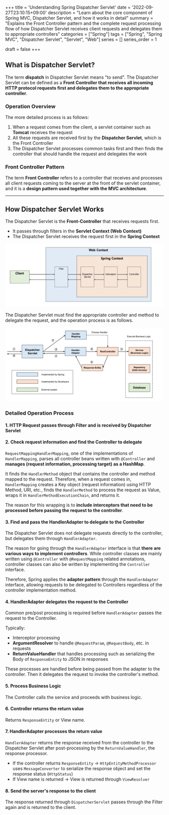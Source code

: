 +++
title = 'Understanding Spring Dispatcher Servlet'
date = '2022-09-27T23:10:15+09:00'
description = "Learn about the core component of Spring MVC, Dispatcher Servlet, and how it works in detail"
summary = "Explains the Front Controller pattern and the complete request processing flow of how Dispatcher Servlet receives client requests and delegates them to appropriate controllers"
categories = ["Spring"]
tags = ["Spring", "Spring MVC", "Dispatcher Servlet", "Servlet", "Web"]
series = []
series_order = 1

draft = false
+++

## What is Dispatcher Servlet?

The term **dispatch** in Dispatcher Servlet means "to send". The Dispatcher Servlet can be defined as a **Front Controller that receives all incoming HTTP protocol requests first and delegates them to the appropriate controller**.

### Operation Overview

The more detailed process is as follows:

1. When a request comes from the client, a servlet container such as **Tomcat** receives the request
2. All these requests are received first by the **Dispatcher Servlet**, which is the Front Controller
3. The Dispatcher Servlet processes common tasks first and then finds the controller that should handle the request and delegates the work

### Front Controller Pattern

The term **Front Controller** refers to a controller that receives and processes all client requests coming to the server at the front of the servlet container, and it is a **design pattern used together with the MVC architecture**.

---

## How Dispatcher Servlet Works

The Dispatcher Servlet is the **Front-Controller** that receives requests first.
- It passes through filters in the **Servlet Context (Web Context)**
- The Dispatcher Servlet receives the request first in the **Spring Context**

![Figure 1: Servlet Context and Spring Context](figure1.png)

The Dispatcher Servlet must find the appropriate controller and method to delegate the request, and the operation process is as follows.

![Figure 2: Dispatcher Servlet Flow](featured.png)

### Detailed Operation Process

#### 1. HTTP Request passes through Filter and is received by Dispatcher Servlet

#### 2. Check request information and find the Controller to delegate
`RequestMappingHandlerMapping`, one of the implementations of `HandlerMapping`, parses all controller beans written with `@Controller` and **manages (request information, processing target) as a HashMap**.

It finds the `HandlerMethod` object that contains the controller and method mapped to the request. Therefore, when a request comes in, `HandlerMapping` creates a Key object (request information) using HTTP Method, URI, etc., finds the `HandlerMethod` to process the request as Value, wraps it in `HandlerMethodExecutionChain`, and returns it.

The reason for this wrapping is to **include interceptors that need to be processed before passing the request to the controller**.

#### 3. Find and pass the HandlerAdapter to delegate to the Controller
The Dispatcher Servlet does not delegate requests directly to the controller, but delegates them through `HandlerAdapter`.

The reason for going through the `HandlerAdapter` interface is that **there are various ways to implement controllers**. While controller classes are mainly written using `@Controller` with `@RequestMapping` related annotations, controller classes can also be written by implementing the `Controller` interface.

Therefore, Spring applies the **adapter pattern** through the `HandlerAdapter` interface, allowing requests to be delegated to Controllers regardless of the controller implementation method.

#### 4. HandlerAdapter delegates the request to the Controller
Common pre/post processing is required before `HandlerAdapter` passes the request to the Controller.

Typically:
- Interceptor processing
- **ArgumentResolver** to handle `@RequestParam`, `@RequestBody`, etc. in requests
- **ReturnValueHandler** that handles processing such as serializing the Body of `ResponseEntity` to JSON in responses

These processes are handled before being passed from the adapter to the controller. Then it delegates the request to invoke the controller's method.

#### 5. Process Business Logic
The Controller calls the service and proceeds with business logic.

#### 6. Controller returns the return value
Returns `ResponseEntity` or View name.

#### 7. HandlerAdapter processes the return value
`HandlerAdapter` returns the response received from the controller to the Dispatcher Servlet after post-processing by the `ReturnValueHandler`, the response processor.

- If the controller returns `ResponseEntity` → `HttpEntityMethodProcessor` uses `MessageConverter` to serialize the response object and set the response status (`HttpStatus`)
- If View name is returned → View is returned through `ViewResolver`

#### 8. Send the server's response to the client
The response returned through `DispatcherServlet` passes through the Filter again and is returned to the client.
